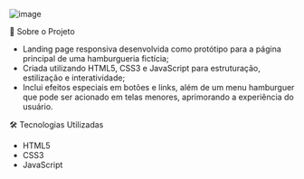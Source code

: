 ![image](https://github.com/user-attachments/assets/85934feb-4267-453e-a3e9-fa1940811e8c)

📂 Sobre o Projeto
* Landing page responsiva desenvolvida como protótipo para a página principal de uma hamburgueria fictícia;
* Criada utilizando HTML5, CSS3 e JavaScript para estruturação, estilização e interatividade;
* Inclui efeitos especiais em botões e links, além de um menu hamburguer que pode ser acionado em telas menores, aprimorando a experiência do usuário.

🛠 Tecnologias Utilizadas
* HTML5
* CSS3
* JavaScript
